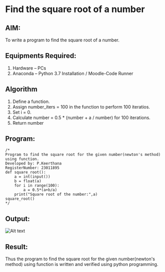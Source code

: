 # Find the square root of a number

## AIM:
To write a program to find the square root of a number.

## Equipments Required:
1. Hardware – PCs
2. Anaconda – Python 3.7 Installation / Moodle-Code Runner

## Algorithm
1. Define a function.
2. Assign number_iters = 100 in the function to perform 100 iteratios.
3. Set i = 0.
4. Calculate  number = 0.5 * (number + a / number) for 100 iterations.
5. Return number

## Program:
```
/*
Program to find the square root for the given number(newton's method) using function.
Developed by: P.Keerthana
RegisterNumber: 23011895
def square_root():
    a = int(input())
    b = float(a)
    for i in range(100):
        a = 0.5*(a+b/a)
    print("Square root of the number:",a)
square_root()
*/
```

## Output:
![Alt text](sqrt-1.png)

## Result:
Thus the program to find the square root for the given number(newton's method) using function is written and verified using python programming.
